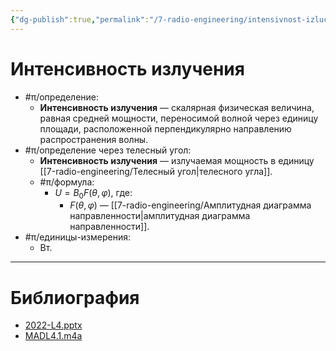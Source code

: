 ```yaml
---
{"dg-publish":true,"permalink":"/7-radio-engineering/intensivnost-izlucheniya/","title":"Интенсивность излучения"}
---
```



# Интенсивность излучения

- #π/определение:
	- **Интенсивность излучения** — скалярная физическая величина, равная средней мощности, переносимой волной через единицу площади, расположенной перпендикулярно направлению распространения волны.
- #π/определение через телесный угол:
	- **Интенсивность излучения** — излучаемая мощность в единицу [[7-radio-engineering/Телесный угол\|телесного угла]].
	- #π/формула:
		- $U=B_{0}F(\theta,\varphi)$, где:
			- $F(\theta,\varphi)$ — [[7-radio-engineering/Амплитудная диаграмма направленности\|амплитудная диаграмма направленности]].
- #π/единицы-измерения:
	- Вт.

---

# Библиография

- [2022-L4.pptx](file:///C:%5CUsers%5CMojo%5CiCloudDrive%5C_university%5CIllarionov%5Clecture-presentations%5C2022-L4.pptx)
- [MADL4.1.m4a](file:///C:%5CUsers%5CMojo%5CiCloudDrive%5C_university%5CIllarionov%5Clecture-recording%5CMADL4.1.m4a)
